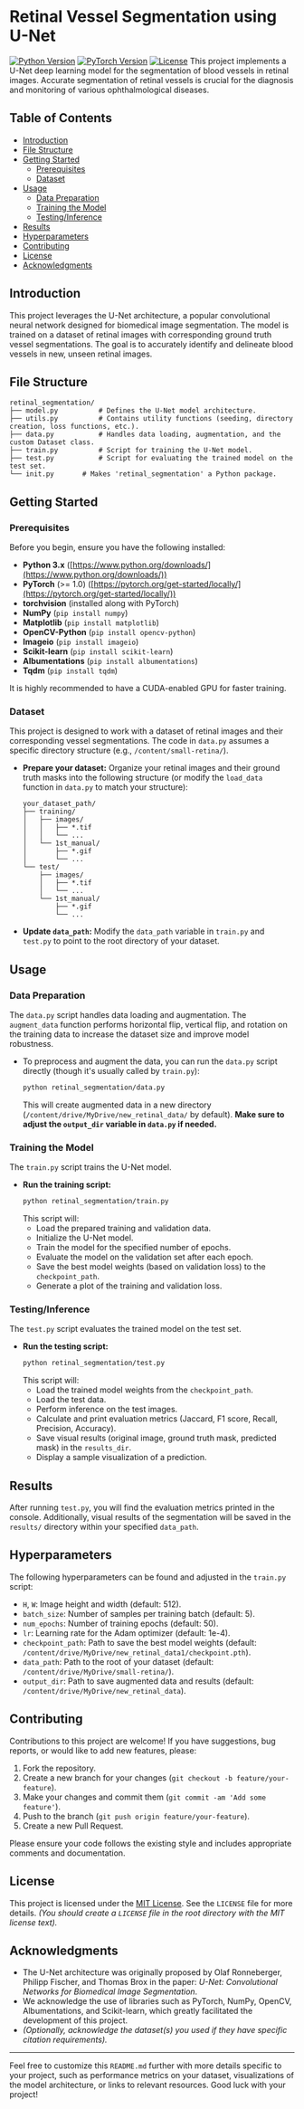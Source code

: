 # Retinal Vessel Segmentation using U-Net

[![Python Version](https://img.shields.io/badge/python-3.x-blue.svg)](https://www.python.org/downloads/)
[![PyTorch Version](https://img.shields.io/badge/pytorch-%3E%3D1.0-orange.svg)](https://pytorch.org/)
[![License](https://img.shields.io/badge/License-MIT-yellow.svg)](https://opensource.org/licenses/MIT)
This project implements a U-Net deep learning model for the segmentation of blood vessels in retinal images. Accurate segmentation of retinal vessels is crucial for the diagnosis and monitoring of various ophthalmological diseases.

## Table of Contents

- [Introduction](#introduction)
- [File Structure](#file-structure)
- [Getting Started](#getting-started)
    - [Prerequisites](#prerequisites)
    - [Dataset](#dataset)
- [Usage](#usage)
    - [Data Preparation](#data-preparation)
    - [Training the Model](#training-the-model)
    - [Testing/Inference](#testinginference)
- [Results](#results)
- [Hyperparameters](#hyperparameters)
- [Contributing](#contributing)
- [License](#license)
- [Acknowledgments](#acknowledgments)

## Introduction

This project leverages the U-Net architecture, a popular convolutional neural network designed for biomedical image segmentation. The model is trained on a dataset of retinal images with corresponding ground truth vessel segmentations. The goal is to accurately identify and delineate blood vessels in new, unseen retinal images.

## File Structure
```
retinal_segmentation/
├── model.py          # Defines the U-Net model architecture.
├── utils.py          # Contains utility functions (seeding, directory creation, loss functions, etc.).
├── data.py           # Handles data loading, augmentation, and the custom Dataset class.
├── train.py          # Script for training the U-Net model.
├── test.py           # Script for evaluating the trained model on the test set.
└── init.py       # Makes 'retinal_segmentation' a Python package.

```


## Getting Started

### Prerequisites

Before you begin, ensure you have the following installed:

- **Python 3.x** ([https://www.python.org/downloads/](https://www.python.org/downloads/))
- **PyTorch** (>= 1.0) ([https://pytorch.org/get-started/locally/](https://pytorch.org/get-started/locally/))
- **torchvision** (installed along with PyTorch)
- **NumPy** (`pip install numpy`)
- **Matplotlib** (`pip install matplotlib`)
- **OpenCV-Python** (`pip install opencv-python`)
- **Imageio** (`pip install imageio`)
- **Scikit-learn** (`pip install scikit-learn`)
- **Albumentations** (`pip install albumentations`)
- **Tqdm** (`pip install tqdm`)

It is highly recommended to have a CUDA-enabled GPU for faster training.


### Dataset

This project is designed to work with a dataset of retinal images and their corresponding vessel segmentations. The code in `data.py` assumes a specific directory structure (e.g., `/content/small-retina/`).

-   **Prepare your dataset:** Organize your retinal images and their ground truth masks into the following structure (or modify the `load_data` function in `data.py` to match your structure):

    ```
    your_dataset_path/
    ├── training/
    │   ├── images/
    │   │   ├── *.tif
    │   │   └── ...
    │   └── 1st_manual/
    │       ├── *.gif
    │       └── ...
    └── test/
        ├── images/
        │   ├── *.tif
        │   └── ...
        └── 1st_manual/
            ├── *.gif
            └── ...
    ```

-   **Update `data_path`:** Modify the `data_path` variable in `train.py` and `test.py` to point to the root directory of your dataset.

## Usage

### Data Preparation

The `data.py` script handles data loading and augmentation. The `augment_data` function performs horizontal flip, vertical flip, and rotation on the training data to increase the dataset size and improve model robustness.

-   To preprocess and augment the data, you can run the `data.py` script directly (though it's usually called by `train.py`):
    ```bash
    python retinal_segmentation/data.py
    ```
    This will create augmented data in a new directory (`/content/drive/MyDrive/new_retinal_data/` by default). **Make sure to adjust the `output_dir` variable in `data.py` if needed.**

### Training the Model

The `train.py` script trains the U-Net model.

-   **Run the training script:**
    ```bash
    python retinal_segmentation/train.py
    ```
    This script will:
    -   Load the prepared training and validation data.
    -   Initialize the U-Net model.
    -   Train the model for the specified number of epochs.
    -   Evaluate the model on the validation set after each epoch.
    -   Save the best model weights (based on validation loss) to the `checkpoint_path`.
    -   Generate a plot of the training and validation loss.

### Testing/Inference

The `test.py` script evaluates the trained model on the test set.

-   **Run the testing script:**
    ```bash
    python retinal_segmentation/test.py
    ```
    This script will:
    -   Load the trained model weights from the `checkpoint_path`.
    -   Load the test data.
    -   Perform inference on the test images.
    -   Calculate and print evaluation metrics (Jaccard, F1 score, Recall, Precision, Accuracy).
    -   Save visual results (original image, ground truth mask, predicted mask) in the `results_dir`.
    -   Display a sample visualization of a prediction.

## Results

After running `test.py`, you will find the evaluation metrics printed in the console. Additionally, visual results of the segmentation will be saved in the `results/` directory within your specified `data_path`.

## Hyperparameters

The following hyperparameters can be found and adjusted in the `train.py` script:

-   `H`, `W`: Image height and width (default: 512).
-   `batch_size`: Number of samples per training batch (default: 5).
-   `num_epochs`: Number of training epochs (default: 50).
-   `lr`: Learning rate for the Adam optimizer (default: 1e-4).
-   `checkpoint_path`: Path to save the best model weights (default: `/content/drive/MyDrive/new_retinal_data1/checkpoint.pth`).
-   `data_path`: Path to the root of your dataset (default: `/content/drive/MyDrive/small-retina/`).
-   `output_dir`: Path to save augmented data and results (default: `/content/drive/MyDrive/new_retinal_data`).

## Contributing

Contributions to this project are welcome! If you have suggestions, bug reports, or would like to add new features, please:

1.  Fork the repository.
2.  Create a new branch for your changes (`git checkout -b feature/your-feature`).
3.  Make your changes and commit them (`git commit -am 'Add some feature'`).
4.  Push to the branch (`git push origin feature/your-feature`).
5.  Create a new Pull Request.

Please ensure your code follows the existing style and includes appropriate comments and documentation.

## License

This project is licensed under the [MIT License](https://opensource.org/licenses/MIT). See the `LICENSE` file for more details. *(You should create a `LICENSE` file in the root directory with the MIT license text).*

## Acknowledgments

-   The U-Net architecture was originally proposed by Olaf Ronneberger, Philipp Fischer, and Thomas Brox in the paper: *U-Net: Convolutional Networks for Biomedical Image Segmentation*.
-   We acknowledge the use of libraries such as PyTorch, NumPy, OpenCV, Albumentations, and Scikit-learn, which greatly facilitated the development of this project.
-   *(Optionally, acknowledge the dataset(s) you used if they have specific citation requirements).*

---

Feel free to customize this `README.md` further with more details specific to your project, such as performance metrics on your dataset, visualizations of the model architecture, or links to relevant resources. Good luck with your project!

